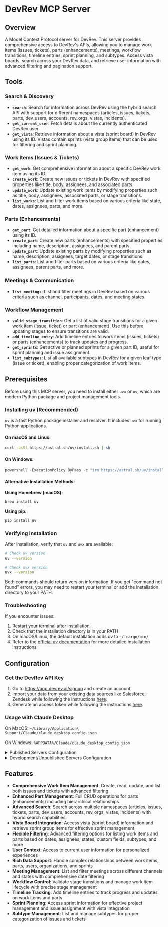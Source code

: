 # DevRev MCP Server

## Overview

A Model Context Protocol server for DevRev. This server provides comprehensive access to DevRev's APIs, allowing you to manage work items (issues, tickets), parts (enhancements), meetings, workflow transitions, timeline entries, sprint planning, and subtypes. Access vista boards, search across your DevRev data, and retrieve user information with advanced filtering and pagination support.

## Tools

### Search & Discovery
- **`search`**: Search for information across DevRev using the hybrid search API with support for different namespaces (articles, issues, tickets, parts, dev_users, accounts, rev_orgs, vistas, incidents).
- **`get_current_user`**: Fetch details about the currently authenticated DevRev user.
- **`get_vista`**: Retrieve information about a vista (sprint board) in DevRev using its ID. Vistas contain sprints (vista group items) that can be used for filtering and sprint planning.

### Work Items (Issues & Tickets)
- **`get_work`**: Get comprehensive information about a specific DevRev work item using its ID.
- **`create_work`**: Create new issues or tickets in DevRev with specified properties like title, body, assignees, and associated parts.
- **`update_work`**: Update existing work items by modifying properties such as title, body, assignees, associated parts, or stage transitions.
- **`list_works`**: List and filter work items based on various criteria like state, dates, assignees, parts, and more.

### Parts (Enhancements)
- **`get_part`**: Get detailed information about a specific part (enhancement) using its ID.
- **`create_part`**: Create new parts (enhancements) with specified properties including name, description, assignees, and parent parts.
- **`update_part`**: Update existing parts by modifying properties such as name, description, assignees, target dates, or stage transitions.
- **`list_parts`**: List and filter parts based on various criteria like dates, assignees, parent parts, and more.

### Meetings & Communication
- **`list_meetings`**: List and filter meetings in DevRev based on various criteria such as channel, participants, dates, and meeting states.

### Workflow Management
- **`valid_stage_transition`**: Get a list of valid stage transitions for a given work item (issue, ticket) or part (enhancement). Use this before updating stages to ensure transitions are valid.
- **`add_timeline_entry`**: Add timeline entries to work items (issues, tickets) or parts (enhancements) to track updates and progress.
- **`get_sprints`**: Get active or planned sprints for a given part ID, useful for sprint planning and issue assignment.
- **`list_subtypes`**: List all available subtypes in DevRev for a given leaf type (issue or ticket), enabling proper categorization of work items.

## Prerequisites

Before using this MCP server, you need to install either `uvx` or `uv`, which are modern Python package and project management tools.

### Installing uv (Recommended)

`uv` is a fast Python package installer and resolver. It includes `uvx` for running Python applications.

#### On macOS and Linux:
```bash
curl -LsSf https://astral.sh/uv/install.sh | sh
```

#### On Windows:
```powershell
powershell -ExecutionPolicy ByPass -c "irm https://astral.sh/uv/install.ps1 | iex"
```

#### Alternative Installation Methods:

**Using Homebrew (macOS):**
```bash
brew install uv
```

**Using pip:**
```bash
pip install uv
```

### Verifying Installation

After installation, verify that `uv` and `uvx` are available:

```bash
# Check uv version
uv --version

# Check uvx version  
uvx --version
```

Both commands should return version information. If you get "command not found" errors, you may need to restart your terminal or add the installation directory to your PATH.

### Troubleshooting

If you encounter issues:
1. Restart your terminal after installation
2. Check that the installation directory is in your PATH
3. On macOS/Linux, the default installation adds uv to `~/.cargo/bin/`
4. Refer to the [official uv documentation](https://docs.astral.sh/uv/) for more detailed installation instructions

## Configuration

### Get the DevRev API Key

1. Go to https://app.devrev.ai/signup and create an account.
2. Import your data from your existing data sources like Salesforce, Zendesk while following the instructions [here](https://devrev.ai/docs/import#available-sources).
3. Generate an access token while following the instructions [here](https://developer.devrev.ai/public/about/authentication#personal-access-token-usage).

### Usage with Claude Desktop

On MacOS: `~/Library/Application\ Support/Claude/claude_desktop_config.json`

On Windows: `%APPDATA%/Claude/claude_desktop_config.json`

<details>
  <summary>Published Servers Configuration</summary>

```json
"mcpServers": {
  "devrev": {
    "command": "uvx",
    "args": [
      "devrev-mcp"
    ],
    "env": {
      "DEVREV_API_KEY": "YOUR_DEVREV_API_KEY"
    }
  }
}
```

</details>

<details>
  <summary>Development/Unpublished Servers Configuration</summary>

```json
"mcpServers": {
  "devrev": {
    "command": "uv",
    "args": [
      "--directory",
      "Path to src/devrev_mcp directory",
      "run",
      "devrev-mcp"
    ],
    "env": {
      "DEVREV_API_KEY": "YOUR_DEVREV_API_KEY"
    }
  }
}
```

</details>

## Features

- **Comprehensive Work Item Management**: Create, read, update, and list both issues and tickets with advanced filtering
- **Enhanced Part Management**: Full CRUD operations for parts (enhancements) including hierarchical relationships
- **Advanced Search**: Search across multiple namespaces (articles, issues, tickets, parts, dev_users, accounts, rev_orgs, vistas, incidents) with hybrid search capabilities
- **Vista Board Integration**: Access vista (sprint board) information and retrieve sprint group items for effective sprint management
- **Flexible Filtering**: Advanced filtering options for listing work items and parts based on dates, assignees, states, custom fields, subtypes, and more
- **User Context**: Access to current user information for personalized experiences
- **Rich Data Support**: Handle complex relationships between work items, parts, users, organizations, and sprints
- **Meeting Management**: List and filter meetings across different channels and states with comprehensive date filtering
- **Workflow Control**: Validate stage transitions and manage work item lifecycle with precise stage management
- **Timeline Tracking**: Add timeline entries to track progress and updates on work items and parts
- **Sprint Planning**: Access sprint information for effective project management and issue assignment with vista integration
- **Subtype Management**: List and manage subtypes for proper categorization of issues and tickets
